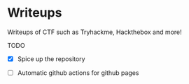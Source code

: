 # Writeups
Writeups of CTF such as Tryhackme, Hackthebox and more!

TODO
- [x] Spice up the repository
- [ ] Automatic github actions for github pages

